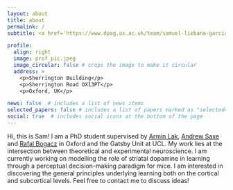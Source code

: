 ```yaml
---
layout: about
title: about
permalink: /
subtitle: <a href='https://www.dpag.ox.ac.uk/team/samuel-liebana-garcia'>DPAG, University of Oxford</a>

profile:
  align: right
  image: prof_pic.jpeg
  image_circular: false # crops the image to make it circular
  address: >
    <p>Sherrington Building</p>
    <p>Sherrington Road OX13PT</p>
    <p>Oxford, UK</p>

news: false  # includes a list of news items
selected_papers: false # includes a list of papers marked as "selected={true}"
social: true  # includes social icons at the bottom of the page
---
```


Hi, this is Sam! I am a PhD student supervised by [Armin Lak](https://www.dpag.ox.ac.uk/team/armin-lak), [Andrew Saxe](https://www.sainsburywellcome.org/web/people/andrew-saxe) and [Rafal Bogacz](https://www.mrcbndu.ox.ac.uk/people/prof-rafal-bogacz) in Oxford and the Gatsby Unit at UCL. My work lies at the intersection between theoretical and experimental neuroscience. I am currently working on modelling the role of striatal dopamine in learning through a perceptual decision-making paradigm for mice. I am interested in discovering the general principles underlying learning both on the cortical and subcortical levels. Feel free to contact me to discuss ideas!

